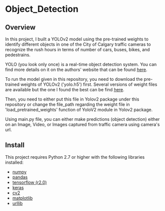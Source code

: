 # Object_Detection

## Overview
In this project, I built a YOLOv2 model using the pre-trained weights to identify different objects in one of the City of Calgary traffic cameras to recognize the rush hours in terms of number of cars, buses, bikes, and pedestrains.

YOLO (you look only once) is a real-time object detection system. You can find more details on it on the authors' website that can be found [here](https://pjreddie.com/darknet/yolov2/).
  

To run the model given in this repository, you need to download the pre-trained weights of YOLOv2 ('yolo.h5') first. Several versions of weight files are available but the one I found the best can be find [here](https://drive.google.com/uc?id=11Q0Zq_bQSusPP8ALA3yeZq9j0yMfMBe-&export=download).  

Then, you need to either put this file in Yolov2 package under this repository or change the file_path regarding the weight file in 'load_pretrained_weights' function of YoloV2 module in Yolov2 package.

Using main.py file, you can either make predictions (object detection) either on an Image, Video, or Images captured from traffic camera using camera's url.

## Install
This project requires Python 2.7 or higher with the following libraries installed:
  * [numpy](https://numpy.org/)
  * [pandas](https://pandas.pydata.org/)
  * [tensorflow (r2.0)](https://www.tensorflow.org/versions/r2.0/api_docs/python/tf)
  * [keras](https://www.tensorflow.org/versions/r2.0/api_docs/python/tf)
  * [cv2](https://pypi.org/project/opencv-python/)
  * [matplotlib](https://matplotlib.org/)
  * [urllib](https://docs.python.org/2/library/urllib.html)
  

